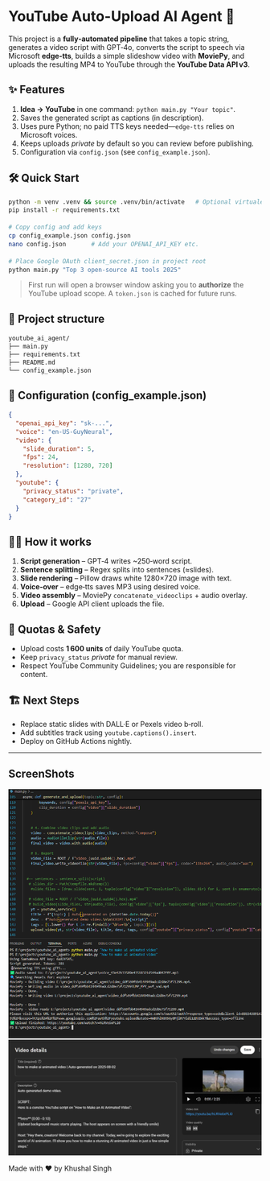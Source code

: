 
# YouTube Auto-Upload AI Agent 🚀

This project is a **fully‑automated pipeline** that takes a topic string,
generates a video script with GPT‑4o, converts the script to speech via
Microsoft **edge‑tts**, builds a simple slideshow video with **MoviePy**, and
uploads the resulting MP4 to YouTube through the **YouTube Data API v3**.

## ✨ Features
1. **Idea → YouTube** in one command: `python main.py "Your topic"`.
2. Saves the generated script as captions (in description).
3. Uses pure Python; no paid TTS keys needed—`edge-tts` relies on Microsoft voices.
4. Keeps uploads *private* by default so you can review before publishing.
5. Configuration via `config.json` (see `config_example.json`).

## 🛠️ Quick Start

```bash
python -m venv .venv && source .venv/bin/activate   # Optional virtualenv
pip install -r requirements.txt

# Copy config and add keys
cp config_example.json config.json
nano config.json       # Add your OPENAI_API_KEY etc.

# Place Google OAuth client_secret.json in project root
python main.py "Top 3 open‑source AI tools 2025"
```

> First run will open a browser window asking you to **authorize** the
YouTube upload scope. A `token.json` is cached for future runs.

## 📁 Project structure
```
youtube_ai_agent/
├── main.py
├── requirements.txt
├── README.md
└── config_example.json
```

## 📝 Configuration (config_example.json)
```json
{
  "openai_api_key": "sk-...",
  "voice": "en-US-GuyNeural",
  "video": {
    "slide_duration": 5,
    "fps": 24,
    "resolution": [1280, 720]
  },
  "youtube": {
    "privacy_status": "private",
    "category_id": "27"
  }
}
```

## 🧑‍💻 How it works
1. **Script generation** – GPT‑4 writes ~250‑word script.
2. **Sentence splitting** – Regex splits into sentences (≈slides).
3. **Slide rendering** – Pillow draws white 1280×720 image with text.
4. **Voice‑over** – edge‑tts saves MP3 using desired voice.
5. **Video assembly** – MoviePy `concatenate_videoclips` + audio overlay.
6. **Upload** – Google API client uploads the file.

## 🔐 Quotas & Safety
* Upload costs **1 600 units** of daily YouTube quota.
* Keep `privacy_status` *private* for manual review.
* Respect YouTube Community Guidelines; you are responsible for content.

## 🏗️ Next Steps
* Replace static slides with DALL·E or Pexels video b‑roll.
* Add subtitles track using `youtube.captions().insert`.
* Deploy on GitHub Actions nightly.

---
## ScreenShots
![image](https://github.com/thekhushalsingh/Youtube-AI-Agent/blob/main/Screenshot/Screenshot%202025-08-02%20191606.png)
![image](https://github.com/thekhushalsingh/Youtube-AI-Agent/blob/main/Screenshot/Screenshot%202025-08-02%20191951.png)

Made with ❤️ by Khushal Singh

